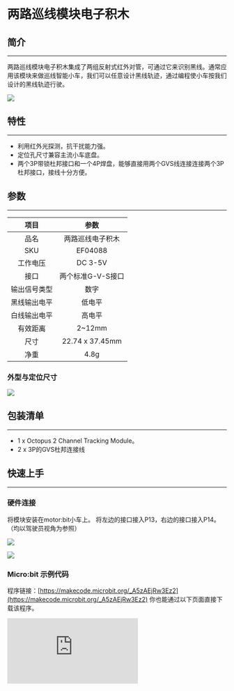 # 两路巡线模块电子积木

## 简介
---
两路巡线模块电子积木集成了两组反射式红外对管，可通过它来识别黑线。通常应用该模块来做巡线智能小车，我们可以任意设计黑线轨迹，通过编程使小车按我们设计的黑线轨迹行驶。

![](https://wiki-media-ef.oss-cn-hongkong.aliyuncs.com/docs/microbit/sensor/octopus-sensors/sensor/images/04088_01.png)

## 特性
---
- 利用红外光探测，抗干扰能力强。
- 定位孔尺寸兼容主流小车底盘。
- 两个3P带锁杜邦接口和一个4P焊盘，能够直接用两个GVS线连接连接两个3P杜邦接口，接线十分方便。

## 参数
---

项目 | 参数
:-: | :-:
品名|两路巡线电子积木
SKU|EF04088
工作电压|DC 3-5V
接口|两个标准G-V-S接口
输出信号类型|数字
黑线输出电平|低电平
白线输出电平|高电平
有效距离|2~12mm
尺寸|22.74 x 37.45mm
净重|4.8g

### 外型与定位尺寸
![](https://wiki-media-ef.oss-cn-hongkong.aliyuncs.com/docs/microbit/sensor/octopus-sensors/sensor/images/u76NzbX.png)

## 包装清单
---
- 1 x Octopus 2 Channel Tracking Module。
- 2 x 3P的GVS杜邦连接线

## 快速上手
---
### 硬件连接
将模块安装在motor:bit小车上。
将左边的接口接入P13，右边的接口接入P14。（均以驾驶员视角为参照）

![](https://wiki-media-ef.oss-cn-hongkong.aliyuncs.com/docs/microbit/sensor/octopus-sensors/sensor/images/iNdkjrq.jpg)

![](https://wiki-media-ef.oss-cn-hongkong.aliyuncs.com/docs/microbit/sensor/octopus-sensors/sensor/images/Y7tolMD.jpg)

### Micro:bit 示例代码
程序链接：[https://makecode.microbit.org/_A5zAEjRw3Ez2](https://makecode.microbit.org/_A5zAEjRw3Ez2)
你也能通过以下页面直接下载该程序。
<div
    style={{
        position: 'relative',
        paddingBottom: '60%',
        overflow: 'hidden',
    }}
>
    <iframe
        src="https://makecode.microbit.org/_A5zAEjRw3Ez2"
        frameborder="0"
        sandbox="allow-popups allow-forms allow-scripts allow-same-origin"
        style={{
            position: 'absolute',
            width: '100%',
            height: '100%',
        }}
    />
</div>

### 结果
将小车放在黑线轨迹上，打开开关，小车便沿着黑线轨迹行驶。


## Python 编程

### 步骤 1
下载压缩包并解压[Octopus_MicroPython-master](https://github.com/lionyhw/Octopus_MicroPython/archive/master.zip)
打开[Python editor](https://python.microbit.org/v/2.0)

![](https://wiki-media-ef.oss-cn-hongkong.aliyuncs.com/docs/microbit/sensor/octopus-sensors/sensor/images/05001_07.png)

为了给双路巡线模块编程，我们需要添加tracking.py。点击Load/Save，然后点击Show Files（1）下拉菜单，再点击Add file在本地找到下载并解压完成的Octopus_MicroPython-master文件夹，从中选择tracking.py添加进来。

![](https://wiki-media-ef.oss-cn-hongkong.aliyuncs.com/docs/microbit/sensor/octopus-sensors/sensor/images/05001_08.png)
![](https://wiki-media-ef.oss-cn-hongkong.aliyuncs.com/docs/microbit/sensor/octopus-sensors/sensor/images/05001_09.png)
![](https://wiki-media-ef.oss-cn-hongkong.aliyuncs.com/docs/microbit/sensor/octopus-sensors/sensor/images/04088_10.png)

### 步骤 2
### 参考程序
```
from microbit import *
from tracking import *

trc = TRACKING(pin1,pin2)
while True:
    if trc.get_state() == 11:
        display.show(Image.HAPPY)
    elif trc.get_state() == 00:
        display.show(Image.SAD)
```


### 结果
- 双路巡线传感器两个巡线头都检测到白色时显示哭脸，都检测到黑色时显示笑脸。


## 常见问题
---

